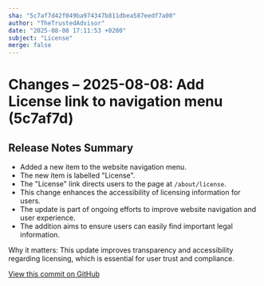 ```yaml
---
sha: "5c7af7d42f049ba974347b811dbea587eedf7a00"
author: "TheTrustedAdvisor"
date: "2025-08-08 17:11:53 +0200"
subject: "License"
merge: false
---
```


# Changes – 2025-08-08: Add License link to navigation menu (5c7af7d)

## Release Notes Summary

- Added a new item to the website navigation menu.
- The new item is labelled "License".
- The "License" link directs users to the page at `/about/license`.
- This change enhances the accessibility of licensing information for users.
- The update is part of ongoing efforts to improve website navigation and user experience.
- The addition aims to ensure users can easily find important legal information.

Why it matters: This update improves transparency and accessibility regarding licensing, which is essential for user trust and compliance.

[View this commit on GitHub](https://github.com/TheTrustedAdvisor/FabricAdoptionFramework/commit/5c7af7d42f049ba974347b811dbea587eedf7a00)
